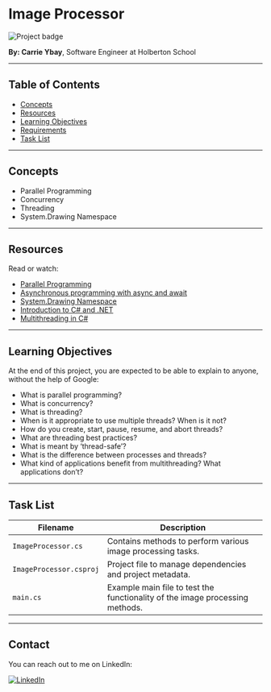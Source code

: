 # Image Processor

![Project badge](https://img.shields.io/badge/C%23-Image_Processor-brightgreen)

**By: Carrie Ybay**, Software Engineer at Holberton School

---

## Table of Contents
- [Concepts](#concepts)
- [Resources](#resources)
- [Learning Objectives](#learning-objectives)
- [Requirements](#requirements)
- [Task List](#task-list)

---

## Concepts
- Parallel Programming
- Concurrency
- Threading
- System.Drawing Namespace

---

## Resources
Read or watch:
- [Parallel Programming](https://docs.microsoft.com/en-us/dotnet/standard/parallel-programming/)
- [Asynchronous programming with async and await](https://docs.microsoft.com/en-us/dotnet/csharp/programming-guide/concepts/async/)
- [System.Drawing Namespace](https://docs.microsoft.com/en-us/dotnet/api/system.drawing?view=dotnet-plat-ext-6.0)
- [Introduction to C# and .NET](https://docs.microsoft.com/en-us/dotnet/csharp/getting-started/)
- [Multithreading in C#](https://docs.microsoft.com/en-us/dotnet/standard/threading/)

---

## Learning Objectives
At the end of this project, you are expected to be able to explain to anyone, without the help of Google:
- What is parallel programming?
- What is concurrency?
- What is threading?
- When is it appropriate to use multiple threads? When is it not?
- How do you create, start, pause, resume, and abort threads?
- What are threading best practices?
- What is meant by ‘thread-safe’?
- What is the difference between processes and threads?
- What kind of applications benefit from multithreading? What applications don’t?

---

## Task List

| Filename                  | Description                                                                                              |
|---------------------------|----------------------------------------------------------------------------------------------------------|
| `ImageProcessor.cs`       | Contains methods to perform various image processing tasks.                                              |
| `ImageProcessor.csproj`   | Project file to manage dependencies and project metadata.                                                |
| `main.cs`                 | Example main file to test the functionality of the image processing methods.                              |

---

## Contact

You can reach out to me on LinkedIn:

[![LinkedIn](https://img.shields.io/badge/-CamilleFavriel-blue?style=flat-square&logo=Linkedin&logoColor=white&link=https://www.linkedin.com/in/camille-favriel-503223245/)](https://www.linkedin.com/in/camille-favriel-503223245/)
